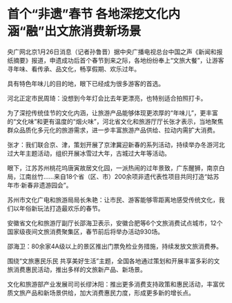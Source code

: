 # 首个“非遗”春节 各地深挖文化内涵“融”出文旅消费新场景

央广网北京1月26日消息（记者孙鲁晋）据中央广播电视总台中国之声《新闻和报纸摘要》报道，申遗成功后首个春节到来之际，各地纷纷奉上“文旅大餐”，让游客寻年味、看传承、品文化，畅享假期、欢乐过年。

具有特色年味儿的目的地，眼下已经成为很多游客的首选。

河北正定市民周琦：没想到今年灯会比去年更漂亮，也特别适合拍照打卡。

为了深挖传统佳节的文化内涵，让旅游产品能够体现更浓厚的“年味儿”，更丰富的“文化味”和更有温度的“烟火味”，河北省文化和旅游厅厅长张才表示，当地聚焦群众品质化多元化的旅游需求，进一步丰富旅游产品供给、拉动内需扩大消费。

张才：我们联合京、津，策划开展了京津冀迎新春的系列活动，持续举办冬游河北过大年主题活动，组织开展冰雪过大年，古城过大年等活动。

眼下，江苏苏州桃花坞唐寅故居文化园，一派热闹的过年景致，广东醒狮，南京白局，江南丝竹……来自18个省（区、市）200余项非遗代表性项目共同打造“姑苏年市·新春非遗游园会”。

苏州市文化广电和旅游局局长朱艳：让市民、游客能够零距离地感受传统文化，我们以年俗新玩法打造最欢乐的春节。

安徽省文化和旅游厅副厅长邵海卫表示，安徽合肥等6个文旅消费试点城市，12个国家级夜间文旅消费聚集区，春节前后将举办活动930场。

邵海卫：80余家4A级以上的景区推出门票免检业务措施，持续发放文旅消费券。

围绕“文旅惠民乐民 共享美好生活”主题，全国各地通过策划和开展丰富多彩的文旅消费惠民活动，推出多样的文旅新产品、新场景。

文化和旅游部产业发展司司长缪沐阳：推出更多消费支持政策和惠民活动，丰富优质文旅产品和新场景供给，加大消费惠民力度，形成更多新的增长点。

